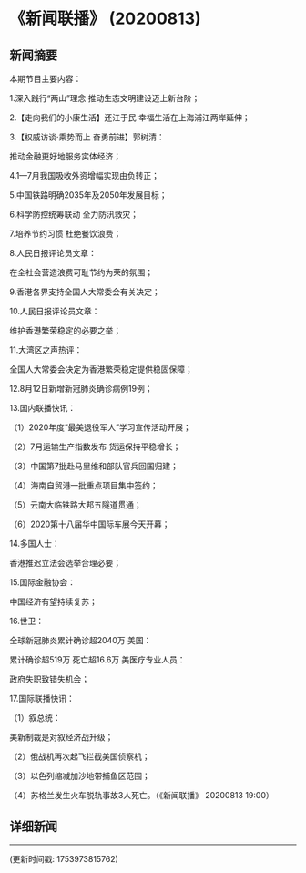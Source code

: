 # 《新闻联播》 (20200813)

## 新闻摘要

本期节目主要内容：

1.深入践行“两山”理念 推动生态文明建设迈上新台阶；

2.【走向我们的小康生活】还江于民 幸福生活在上海浦江两岸延伸；

3.【权威访谈·乘势而上 奋勇前进】郭树清：

推动金融更好地服务实体经济；

4.1—7月我国吸收外资增幅实现由负转正；

5.中国铁路明确2035年及2050年发展目标；

6.科学防控统筹联动 全力防汛救灾；

7.培养节约习惯 杜绝餐饮浪费；

8.人民日报评论员文章：

在全社会营造浪费可耻节约为荣的氛围；

9.香港各界支持全国人大常委会有关决定；

10.人民日报评论员文章：

维护香港繁荣稳定的必要之举；

11.大湾区之声热评：

全国人大常委会决定为香港繁荣稳定提供稳固保障；

12.8月12日新增新冠肺炎确诊病例19例；

13.国内联播快讯：

（1）2020年度“最美退役军人”学习宣传活动开展；

（2）7月运输生产指数发布 货运保持平稳增长；

（3）中国第7批赴马里维和部队官兵回国归建；

（4）海南自贸港一批重点项目集中签约；

（5）云南大临铁路大邦五隧道贯通；

（6）2020第十八届华中国际车展今天开幕；

14.多国人士：

香港推迟立法会选举合理必要；

15.国际金融协会：

中国经济有望持续复苏；

16.世卫：

全球新冠肺炎累计确诊超2040万 美国：

累计确诊超519万 死亡超16.6万 美医疗专业人员：

政府失职致错失机会；

17.国际联播快讯：

（1）叙总统：

美新制裁是对叙经济战升级；

（2）俄战机再次起飞拦截美国侦察机；

（3）以色列缩减加沙地带捕鱼区范围；

（4）苏格兰发生火车脱轨事故3人死亡。（《新闻联播》 20200813 19:00）

## 详细新闻

---

(更新时间戳: 1753973815762)

